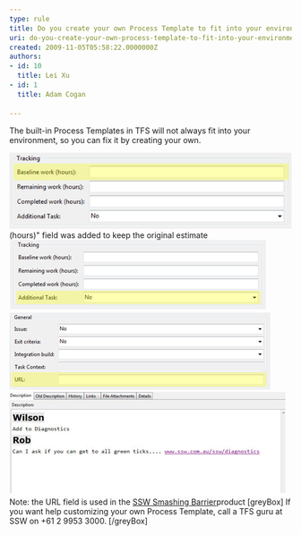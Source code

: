 ```yaml
---
type: rule
title: Do you create your own Process Template to fit into your environment?
uri: do-you-create-your-own-process-template-to-fit-into-your-environment
created: 2009-11-05T05:58:22.0000000Z
authors:
- id: 10
  title: Lei Xu
- id: 1
  title: Adam Cogan

---
```


The built-in Process Templates in TFS will not always fit into your environment, so you can fix it by creating your own. 


![Good - The "Baseline work](SSWAgile-Baseline-1.jpg)(hours)" field was added to keep the original estimate
![Good - "Additional Task" was added to track scope creep](SSWAgile-Additional.jpg)
![Good - The "URL" field has been added to allow reverse view from the web page](SSWAgile-URL.jpg)
![Good - Rich text has been enabled in the "Description" field to allow users to enter better text for the requirement](SSWAgile-RichText.jpg)
 Note: the URL field is used in the  [SSW Smashing Barrier](http://sharepoint.ssw.com.au/Products/TFSSmashingBarrier/Default.aspx)product
[greyBox]
 If you want help customizing your own Process Template, call a TFS guru at SSW on +61 2 9953 3000. 
[/greyBox]
